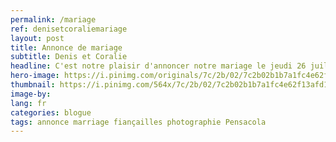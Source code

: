 ```yaml
---
permalink: /mariage
ref: denisetcoraliemariage
layout: post
title: Annonce de mariage
subtitle: Denis et Coralie
headline: C'est notre plaisir d'annoncer notre mariage le jeudi 26 juillet à 13:00.
hero-image: https://i.pinimg.com/originals/7c/2b/02/7c2b02b1b7a1fc4e62f13afd1329af19.jpg
thumbnail: https://i.pinimg.com/564x/7c/2b/02/7c2b02b1b7a1fc4e62f13afd1329af19.jpg
image-by:
lang: fr
categories: blogue
tags: annonce marriage fiançailles photographie Pensacola
---
```

<script>
// Set the date we're counting down to
var countDownDate = new Date("Sep 26, 2018 13:00:00").getTime();

// Update the count down every 1 second
var x = setInterval(function() {

  // Get todays date and time
  var now = new Date().getTime();

  // Find the distance between now an the count down date
  var distance = countDownDate - now;

  // Time calculations for days, hours, minutes and seconds
  var days = Math.floor(distance / (1000 * 60 * 60 * 24));
  var hours = Math.floor((distance % (1000 * 60 * 60 * 24)) / (1000 * 60 * 60));
  var minutes = Math.floor((distance % (1000 * 60 * 60)) / (1000 * 60));
  var seconds = Math.floor((distance % (1000 * 60)) / 1000);

  // Display the result in the element with id="demo"
  document.getElementById("date-to").innerHTML = days + "d " + hours + "h "
  + minutes + "m " + seconds + "s ";

  // If the count down is finished, write some text 
  if (distance < 0) {
    clearInterval(x);
    document.getElementById("demo").innerHTML = "EXPIRED";
  }
}, 1000);
</script>

<h1 class="date-to"></h1>

